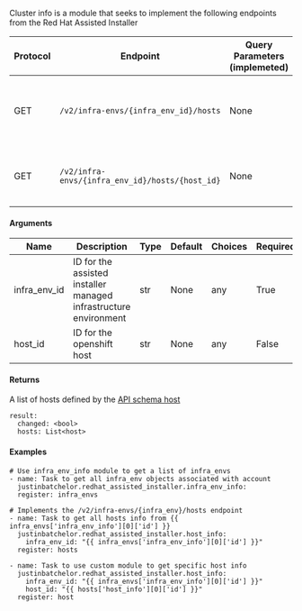 Cluster info is a module that seeks to implement the following endpoints from the Red Hat Assisted Installer

| Protocol | Endpoint | Query Parameters (implemeted) | Description | 
| -------- | -------- | ----------------------------- | ----------- |
| GET      | `/v2/infra-envs/{infra_env_id}/hosts` | None | Retrieves the list of OpenShift hosts that belong the infra-env. |
| GET      | `/v2/infra-envs/{infra_env_id}/hosts/{host_id}` | None | Retrieves the details of the OpenShift host. |


#### Arguments

| Name          | Description               | Type      | Default       | Choices               | Required | 
| ------------- | ------------------------- | --------- | ------------- | --------------------- | -------- |
| infra_env_id  | ID for the assisted installer managed infrastructure environment |  str | None | any | True |
| host_id       | ID for the openshift host | str | None | any | False

#### Returns

A list of hosts defined by the [API schema host](https://developers.redhat.com/api-catalog/api/assisted-install-service#schema-host)

    result:
      changed: <bool>
      hosts: List<host>


#### Examples
    # Use infra_env_info module to get a list of infra_envs
    - name: Task to get all infra_env objects associated with account
      justinbatchelor.redhat_assisted_installer.infra_env_info:
      register: infra_envs

    # Implements the /v2/infra-envs/{infra_env}/hosts endpoint
    - name: Task to get all hosts info from {{ infra_envs['infra_env_info'][0]['id'] }}
      justinbatchelor.redhat_assisted_installer.host_info:
        infra_env_id: "{{ infra_envs['infra_env_info'][0]['id'] }}"
      register: hosts

    - name: Task to use custom module to get specific host info 
      justinbatchelor.redhat_assisted_installer.host_info:
        infra_env_id: "{{ infra_envs['infra_env_info'][0]['id'] }}"
        host_id: "{{ hosts['host_info'][0]['id'] }}"
      register: host
